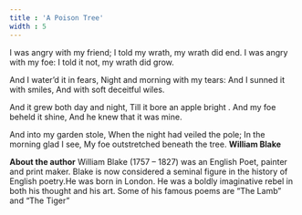 ```yaml
---
title : 'A Poison Tree'
width : 5
---
```


I was angry with my friend;
I told my wrath, my wrath did end.
I was angry with my foe:
I told it not, my wrath did grow.


And I water’d it in fears,
Night and morning with my tears:
And I sunned it with smiles,
And with soft deceitful wiles.

And it grew both day and night,
Till it bore an apple bright .
And my foe beheld it shine,
And he knew that it was mine.


And into my garden stole,
When the night had veiled the pole;
In the morning glad I see,
My foe outstretched beneath the tree.
**William Blake**

**About the author**
William Blake (1757 – 1827) was an English Poet, painter and print maker. Blake is now considered a seminal figure in the history of English poetry.He was born in London. He was a boldly imaginative rebel in both his thought and his art. Some of his famous poems are “The Lamb” and “The Tiger”
